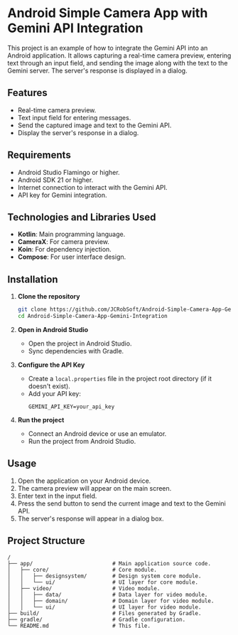 # Android Simple Camera App with Gemini API Integration

This project is an example of how to integrate the Gemini API into an Android application. It allows capturing a real-time camera preview, entering text through an input field, and sending the image along with the text to the Gemini server. The server's response is displayed in a dialog.

## Features

- Real-time camera preview.
- Text input field for entering messages.
- Send the captured image and text to the Gemini API.
- Display the server's response in a dialog.

## Requirements

- Android Studio Flamingo or higher.
- Android SDK 21 or higher.
- Internet connection to interact with the Gemini API.
- API key for Gemini integration.

## Technologies and Libraries Used

- **Kotlin**: Main programming language.
- **CameraX**: For camera preview.
- **Koin**: For dependency injection.
- **Compose**: For user interface design.

## Installation

1. **Clone the repository**
   ```bash
   git clone https://github.com/JCRobSoft/Android-Simple-Camera-App-Gemini-Integration.git
   cd Android-Simple-Camera-App-Gemini-Integration
   ```

2. **Open in Android Studio**
    - Open the project in Android Studio.
    - Sync dependencies with Gradle.

3. **Configure the API Key**
    - Create a `local.properties` file in the project root directory (if it doesn't exist).
    - Add your API key:
      ```properties
      GEMINI_API_KEY=your_api_key
      ```

4. **Run the project**
    - Connect an Android device or use an emulator.
    - Run the project from Android Studio.

## Usage

1. Open the application on your Android device.
2. The camera preview will appear on the main screen.
3. Enter text in the input field.
4. Press the send button to send the current image and text to the Gemini API.
5. The server's response will appear in a dialog box.

## Project Structure

```plaintext
/
├── app/                         # Main application source code.
│   ├── core/                    # Core module.
│   │   ├── designsystem/        # Design system core module.
│   │   └── ui/                  # UI layer for core module.
│   ├── video/                   # Video module.
│   │   ├── data/                # Data layer for video module.
│   │   ├── domain/              # Domain layer for video module.
│   │   └── ui/                  # UI layer for video module.
├── build/                       # Files generated by Gradle.
├── gradle/                      # Gradle configuration.
└── README.md                    # This file.
```